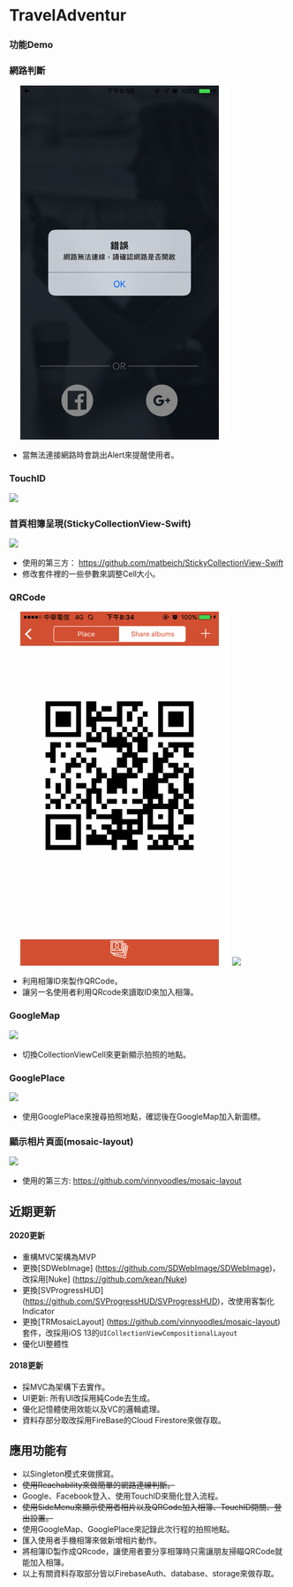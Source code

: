 # TravelAdventur
			
### 功能Demo

### 網路判斷
![](https://github.com/qwer810520/TravelAdventur/blob/master/mini_Demo/NetworkJudgment1.gif)

* 當無法連接網路時會跳出Alert來提醒使用者。
 
### TouchID
![](https://github.com/qwer810520/TravelAdventur/blob/master/mini_Demo/TouchID_Demo1.gif)

### 首頁相簿呈現(StickyCollectionView-Swift)
![](https://github.com/qwer810520/TravelAdventur/blob/master/mini_Demo/HomeCollectionView_Demo1.gif)

* 使用的第三方： <https://github.com/matbeich/StickyCollectionView-Swift>
* 修改套件裡的一些參數來調整Cell大小。

### QRCode
![](https://github.com/qwer810520/TravelAdventur/blob/master/mini_Demo/QRCodeDemo1.gif)
![](https://github.com/qwer810520/TravelAdventur/blob/master/mini_Demo/QRCode_Demo1.gif)

* 利用相簿ID來製作QRCode。
* 讓另一名使用者利用QRcode來讀取ID來加入相簿。

### GoogleMap
![](https://github.com/qwer810520/TravelAdventur/blob/master/mini_Demo/GoogleMap_Demo1.gif)

* 切換CollectionViewCell來更新顯示拍照的地點。

### GooglePlace
![](https://github.com/qwer810520/TravelAdventur/blob/master/mini_Demo/GooglePlace_Demo1.gif)

* 使用GooglePlace來搜尋拍照地點，確認後在GoogleMap加入新圖標。

### 顯示相片頁面(mosaic-layout)

![](https://github.com/qwer810520/TravelAdventur/blob/master/mini_Demo/DetailCollectionIView_Demo1.gif)

* 使用的第三方: <https://github.com/vinnyoodles/mosaic-layout>

## 近期更新
#### 2020更新
* 重構MVC架構為MVP
* 更換[SDWebImage] (https://github.com/SDWebImage/SDWebImage)，改採用[Nuke] (https://github.com/kean/Nuke)
* 更換[SVProgressHUD] (https://github.com/SVProgressHUD/SVProgressHUD)，改使用客製化Indicator
* 更換[TRMosaicLayout] (https://github.com/vinnyoodles/mosaic-layout)套件，改採用iOS 13的`UICollectionViewCompositionalLayout`
* 優化UI整體性

#### 2018更新
* 採MVC為架構下去實作。
* UI更新: 所有UI改採用純Code去生成。
* 優化記憶體使用效能以及VC的邏輯處理。
* 資料存部分取改採用FireBase的Cloud Firestore來做存取。

## 應用功能有
* 以Singleton模式來做撰寫。
* ~~使用Reachability來做簡單的網路連線判斷。~~
* Google、Facebook登入、使用TouchID來簡化登入流程。
* ~~使用SideMenu來顯示使用者相片以及QRCode加入相簿、TouchID開關、登出設置。~~
* 使用GoogleMap、GooglePlace來記錄此次行程的拍照地點。
* 匯入使用者手機相簿來做新增相片動作。
* 將相簿ID製作成QRcode，讓使用者要分享相簿時只需讓朋友掃瞄QRCode就能加入相簿。
* 以上有關資料存取部分皆以FirebaseAuth、database、storage來做存取。

 

